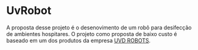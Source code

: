 # UvRobot

A proposta desse projeto é o desenovimento de um robô para desifecção de ambientes hospitares. O projeto como proposta de baixo custo é baseado em um dos produtos da empresa [UVD ROBOTS](http://www.uvd-robots.com/).




